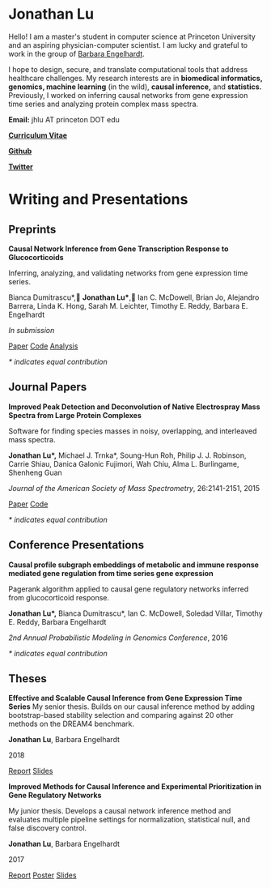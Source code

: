 # Jonathan Lu

Hello! I am a master's student in computer science at Princeton University and an aspiring physician-computer scientist. I am lucky and grateful to work in the group of [Barbara Engelhardt](http://beehive.cs.princeton.edu/).

I hope to design, secure, and translate computational tools that address healthcare challenges. My research interests are in **biomedical informatics, genomics, machine learning** (in the wild), **causal inference,** and **statistics.** Previously, I worked on inferring causal networks from gene expression time series and analyzing protein complex mass spectra.

**Email:** jhlu AT princeton DOT edu

**[Curriculum Vitae](cv_2_6_19.pdf)**

**[Github](github.com/lujonathanh)**

**[Twitter](twitter.com/JonathanLu11)**

# Writing and Presentations

## Preprints

**Causal Network Inference from Gene Transcription Response to Glucocorticoids**

Inferring, analyzing, and validating networks from gene expression time series.

Bianca Dumitrascu\*, **Jonathan Lu\***, Ian C. McDowell, Brian Jo, Alejandro Barrera, Linda K. Hong, Sarah M. Leichter, Timothy E. Reddy, Barbara E. Engelhardt

*In submission*

[Paper](TBD) [Code](https://github.com/lujonathanh/BETS) [Analysis](TBD)

*\* indicates equal contribution*

## Journal Papers

**Improved Peak Detection and Deconvolution of Native Electrospray Mass Spectra from Large Protein Complexes**

Software for finding species masses in noisy, overlapping, and interleaved mass spectra.

**Jonathan Lu\*,** Michael J. Trnka\*, Soung-Hun Roh, Philip J. J. Robinson, Carrie Shiau, Danica Galonic Fujimori, Wah Chiu, Alma L. Burlingame, Shenheng Guan 

*Journal of the American Society of Mass Spectrometry*, 26:2141-2151, 2015

[Paper](journal/Lu2015_Article_ImprovedPeakDetectionAndDeconv.pdf) [Code](https://github.com/lujonathanh/PeakSeeker)

*\* indicates equal contribution*

## Conference Presentations

**Causal profile subgraph embeddings of metabolic and immune response mediated gene regulation from time series gene expression**

Pagerank algorithm applied to causal gene regulatory networks inferred from glucocorticoid response.

**Jonathan Lu\*,** Bianca Dumitrascu\*, Ian C. McDowell, Soledad Villar, Timothy E. Reddy, Barbara Engelhardt

*2nd Annual Probabilistic Modeling in Genomics Conference*, 2016

*\* indicates equal contribution*

## Theses

**Effective and Scalable Causal Inference from Gene Expression Time Series**
My senior thesis. Builds on our causal inference method by adding bootstrap-based stability selection and comparing against 20 other methods on the DREAM4 benchmark.

**Jonathan Lu**, Barbara Engelhardt

2018

[Report](thesis/Spring2018_thesis_JL.pdf) [Slides](thesis/Spring2018_thesispresentation_JL.pdf)

**Improved Methods for Causal Inference and Experimental Prioritization in Gene Regulatory Networks**

My junior thesis. Develops a causal network inference method and evaluates multiple pipeline settings for normalization, statistical null, and false discovery control.

**Jonathan Lu**, Barbara Engelhardt

2017

[Report](thesis/Spring2017_thesis_JL.pdf) [Poster](thesis/Spring2017IW_Poster_5_8_17.pdf) [Slides](thesis/Spring2017_thesispresentation_JL.pdf)

